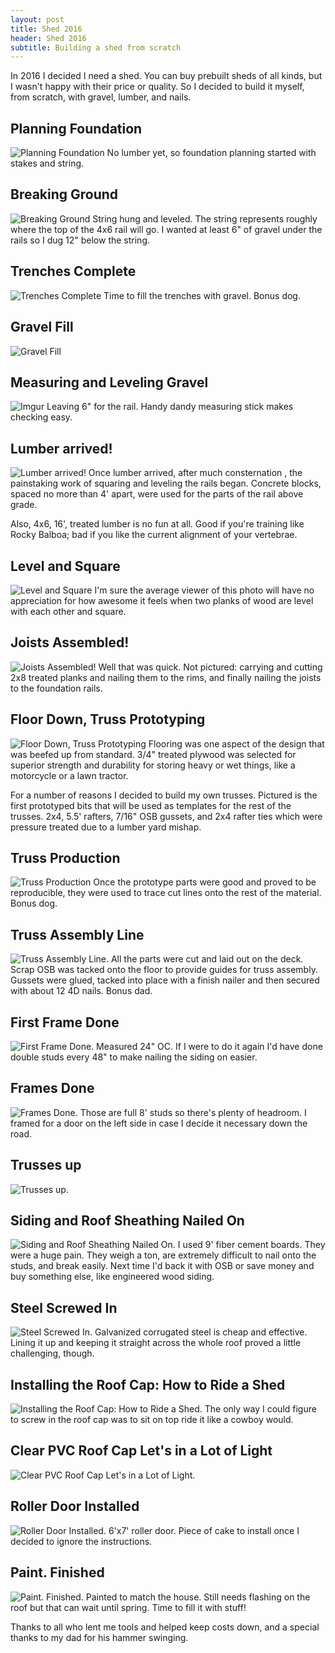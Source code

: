 ```yaml
---
layout: post
title: Shed 2016
header: Shed 2016
subtitle: Building a shed from scratch
---
```


In 2016 I decided I need a shed. You can buy prebuilt sheds of all kinds, but I wasn't happy with their price or quality. So I decided to build it myself, from scratch, with gravel, lumber, and nails.

## Planning Foundation
![Planning Foundation](http://i.imgur.com/tqXxdzR.jpg)
No lumber yet, so foundation planning started with stakes and string.

## Breaking Ground
![Breaking Ground](http://i.imgur.com/twCBKWR.jpg)
String hung and leveled. The string represents roughly where the top of the 4x6 rail will go. I wanted at least 6" of gravel under the rails so I dug 12" below the string.

## Trenches Complete
![Trenches Complete](http://i.imgur.com/16Nzmva.jpg)
Time to fill the trenches with gravel. Bonus dog.

## Gravel Fill
![Gravel Fill](http://i.imgur.com/nt13p6U.jpg)

## Measuring and Leveling Gravel
![Imgur](http://i.imgur.com/xXwYmVi.jpg)
Leaving 6" for the rail. Handy dandy measuring stick makes checking easy.

## Lumber arrived!
![Lumber arrived!](http://i.imgur.com/IMxVYMW.jpg)
Once lumber arrived, after much consternation , the painstaking work of squaring and leveling the rails began. Concrete blocks, spaced no more than 4' apart, were used for the parts of the rail above grade.

Also, 4x6, 16', treated lumber is no fun at all. Good if you're training like Rocky Balboa; bad if you like the current alignment of your vertebrae.

## Level and Square
![Level and Square](http://i.imgur.com/WqR1RKv.jpg)
I'm sure the average viewer of this photo will have no appreciation for how awesome it feels when two planks of wood are level with each other and square.

## Joists Assembled!
![Joists Assembled!](http://i.imgur.com/lZ5Hfew.jpg)
Well that was quick. Not pictured: carrying and cutting 2x8 treated planks and nailing them to the rims, and finally nailing the joists to the foundation rails.

## Floor Down, Truss Prototyping
![Floor Down, Truss Prototyping](http://i.imgur.com/vGPSSLt.jpg)
Flooring was one aspect of the design that was beefed up from standard. 3/4" treated plywood was selected for superior strength and durability for storing heavy or wet things, like a motorcycle or a lawn tractor.

For a number of reasons I decided to build my own trusses. Pictured is the first prototyped bits that will be used as templates for the rest of the trusses. 2x4, 5.5' rafters, 7/16" OSB gussets, and 2x4 rafter ties which were pressure treated due to a lumber yard mishap.

## Truss Production
![Truss Production](http://i.imgur.com/yeKoU9i.jpg)
Once the prototype parts were good and proved to be reproducible, they were used to trace cut lines onto the rest of the material. Bonus dog.

## Truss Assembly Line
![Truss Assembly Line.](http://i.imgur.com/EJ5UTaW.jpg)
All the parts were cut and laid out on the deck. Scrap OSB was tacked onto the floor to provide guides for truss assembly. Gussets were glued, tacked into place with a finish nailer and then secured with about 12 4D nails. Bonus dad.

## First Frame Done
![First Frame Done.](http://i.imgur.com/r9Bs9sY.jpg)
Measured 24" OC. If I were to do it again I'd have done double studs every 48" to make nailing the siding on easier.

## Frames Done
![Frames Done.](http://i.imgur.com/TSmoP91.jpg)
Those are full 8' studs so there's plenty of headroom. I framed for a door on the left side in case I decide it necessary down the road.

## Trusses up
![Trusses up.](http://i.imgur.com/3YoLkhi.jpg)

## Siding and Roof Sheathing Nailed On
![Siding and Roof Sheathing Nailed On.](http://i.imgur.com/GYajgC1.jpg)
I used 9' fiber cement boards. They were a huge pain. They weigh a ton, are extremely difficult to nail onto the studs, and break easily. Next time I'd back it with OSB or save money and buy something else, like engineered wood siding.

## Steel Screwed In
![Steel Screwed In.](http://i.imgur.com/FS2eNX7.jpg)
Galvanized corrugated steel is cheap and effective. Lining it up and keeping it straight across the whole roof proved a little challenging, though.

## Installing the Roof Cap: How to Ride a Shed
![Installing the Roof Cap: How to Ride a Shed.](http://i.imgur.com/arbsLac.jpg)
The only way I could figure to screw in the roof cap was to sit on top ride it like a cowboy would.

## Clear PVC Roof Cap Let's in a Lot of Light
![Clear PVC Roof Cap Let's in a Lot of Light.](http://i.imgur.com/bslVHFE.jpg)

## Roller Door Installed
![Roller Door Installed.](http://i.imgur.com/6Bva7YO.jpg)
6'x7' roller door. Piece of cake to install once I decided to ignore the instructions.

## Paint. Finished
![Paint. Finished.](http://i.imgur.com/oi6xpUO.jpg)
Painted to match the house. Still needs flashing on the roof but that can wait until spring. Time to fill it with stuff!

Thanks to all who lent me tools and helped keep costs down, and a special thanks to my dad for his hammer swinging.
